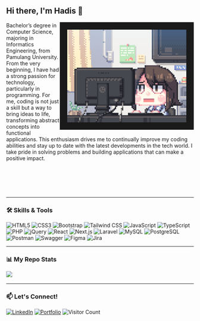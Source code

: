 ## Hi there, I'm **Hadis** 👋

<img align="right" alt="GIF" src="https://github.com/itshadis/itshadis/blob/main/coding-pixel.gif?raw=true" width="320" border="20" />
<p>
  Bachelor’s degree in Computer Science, majoring in Informatics Engineering, from Pamulang 
  University. From the very beginning, I have had a strong passion for technology, particularly in programming.
  For me, coding is not just a skill but a way to bring ideas to life, transforming 
  abstract concepts into functional applications.
  This enthusiasm drives me to continually improve my coding abilities and stay up to date with the latest developments in the tech world.
  I take pride in solving problems and building applications that can make a positive impact.
</p>

<br />
<br />
<br />
<br />

---

### 🛠️ Skills & Tools
<p align="left">
  <img src="https://img.shields.io/badge/HTML5-E34F26?style=for-the-badge&logo=html5&logoColor=white" alt="HTML5" />
  <img src="https://img.shields.io/badge/CSS3-1572B6?style=for-the-badge&logo=css3&logoColor=white" alt="CSS3" />
  <img src="https://img.shields.io/badge/Bootstrap-7952B3?style=for-the-badge&logo=bootstrap&logoColor=white" alt="Bootstrap" />
  <img src="https://img.shields.io/badge/Tailwind_CSS-06B6D4?style=for-the-badge&logo=tailwind-css&logoColor=white" alt="Tailwind CSS" />
  <img src="https://img.shields.io/badge/JavaScript-F7DF1E?style=for-the-badge&logo=javascript&logoColor=black" alt="JavaScript" />
  <img src="https://img.shields.io/badge/TypeScript-007ACC?style=for-the-badge&logo=typescript&logoColor=white" alt="TypeScript" />
  <img src="https://img.shields.io/badge/PHP-777BB4?style=for-the-badge&logo=php&logoColor=white" alt="PHP" />
  <img src="https://img.shields.io/badge/jQuery-0769AD?style=for-the-badge&logo=jquery&logoColor=white" alt="jQuery" />
  <img src="https://img.shields.io/badge/React-61DAFB?style=for-the-badge&logo=react&logoColor=black" alt="React" />
  <img src="https://img.shields.io/badge/Next.js-000000?style=for-the-badge&logo=next.js&logoColor=white" alt="Next.js" />
  <img src="https://img.shields.io/badge/Laravel-FF2D20?style=for-the-badge&logo=laravel&logoColor=white" alt="Laravel" />
  <img src="https://img.shields.io/badge/MySQL-4479A1?style=for-the-badge&logo=mysql&logoColor=white" alt="MySQL" />
  <img src="https://img.shields.io/badge/PostgreSQL-4169E1?style=for-the-badge&logo=postgresql&logoColor=white" alt="PostgreSQL" />
  <img src="https://img.shields.io/badge/Postman-FF6C37?style=for-the-badge&logo=postman&logoColor=white" alt="Postman" />
  <img src="https://img.shields.io/badge/Swagger-85EA2D?style=for-the-badge&logo=swagger&logoColor=black" alt="Swagger" />
  <img src="https://img.shields.io/badge/Figma-F24E1E?style=for-the-badge&logo=figma&logoColor=white" alt="Figma" />
  <img src="https://img.shields.io/badge/Jira-0052CC?style=for-the-badge&logo=jira&logoColor=white" alt="Jira" />
</p>

---

### 📊 My Repo Stats
<p>
  <img height="180em" src="https://github-readme-stats.vercel.app/api/top-langs/?username=itshadis&show_icons=true&hide_border=true&layout=compact&langs_count=20&theme=nightowl"/>
</p>

---

### 📫 Let's Connect!
[![LinkedIn](https://img.shields.io/badge/LinkedIn-Connect-blue?logo=linkedin)](https://www.linkedin.com/in/itshadis)
[![Portfolio](https://img.shields.io/badge/Portfolio-Visit-lightgrey)](https://its-hadis-portfolio.netlify.app)
![Visitor Count](https://visitor-badge.laobi.icu/badge?page_id=itshadis.itshadis)
